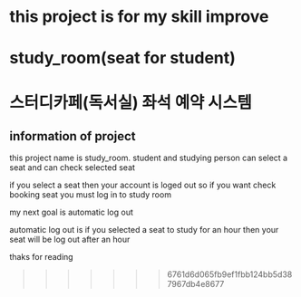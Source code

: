 
# this project is for my skill improve

# study_room(seat for student)
# 스터디카페(독서실) 좌석 예약 시스템

## information of project
this project name is study_room.
student and studying person can select a seat and can check selected seat
 
if you select a seat then your account is loged out so if you want check booking seat 
you must log in to study room 

my next goal is automatic log out 

automatic log out is if you selected a seat to study for an hour then your seat will be log out after an hour   

thaks for reading



>>>>>>> 6761d6d065fb9ef1fbb124bb5d387967db4e8677


